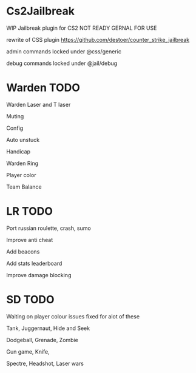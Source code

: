 # Cs2Jailbreak
WIP Jailbreak plugin for CS2 NOT READY GERNAL FOR USE 

rewrite of CSS plugin https://github.com/destoer/counter_strike_jailbreak 

admin commands locked under @css/generic 

debug commands locked under @jail/debug


# Warden TODO
Warden Laser and T laser 

Muting 

Config 

Auto unstuck 

Handicap 

Warden Ring 

Player color 

Team Balance 


# LR TODO
Port russian roulette, crash, sumo 

Improve anti cheat

Add beacons 

Add stats leaderboard 

Improve damage blocking 

# SD TODO
Waiting on player colour issues fixed for alot of these

Tank, Juggernaut, Hide and Seek 

Dodgeball, Grenade, Zombie 

Gun game, Knife, 

Spectre, Headshot, Laser wars

